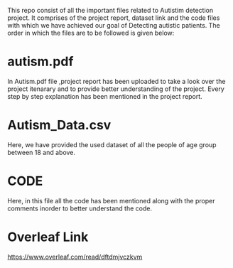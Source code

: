 
This repo consist of all the important files related to Autistim detection project. It comprises of the project report, dataset link and the code files with which we have achieved our goal of Detecting autistic patients.
The order in which the files are to be followed is given below: 
# autism.pdf
In Autism.pdf file ,project report has been uploaded to take a look over the project itenarary and to provide better understanding of the project.
Every step by step explanation has been mentioned in the project report.

# Autism_Data.csv

Here, we have provided the used dataset of all the people of age group between 18 and above.


# CODE

Here, in this file all the code has been mentioned along with the proper comments inorder to better understand the code.

# Overleaf Link
https://www.overleaf.com/read/dftdmjvczkvm

